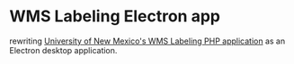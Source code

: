 # WMS Labeling Electron app

rewriting [University of New Mexico's WMS Labeling PHP application](https://github.com/unm-art) as an Electron desktop application.